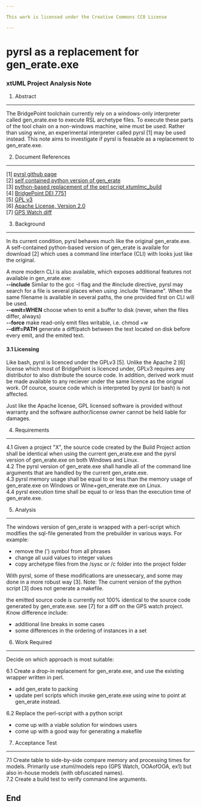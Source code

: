 ```yaml
---

This work is licensed under the Creative Commons CC0 License

---
```


# pyrsl as a replacement for gen_erate.exe
### xtUML Project Analysis Note

1. Abstract
-----------
The BridgePoint toolchain currently rely on a windows-only interpreter called gen_erate.exe to execute RSL archetype files. To execute these parts of the tool chain on a non-windows machine, wine must be used. Rather than using wine, an experimental interpreter called pyrsl [1] may be used instead. This note aims to investigate if pyrsl is feasable as a replacement to gen_erate.exe.

2. Document References
----------------------
[1] [pyrsl github page](https://github.com/john-tornblom/pyrsl)  
[2] [self contained python version of gen_erate](https://github.com/john-tornblom/pyrsl/raw/bindist/gen_erate)  
[3] [python-based replacement of the perl script xtumlmc_build](https://raw.githubusercontent.com/john-tornblom/mc/master/bin/mc3020.py)   
[4] [BridgePoint DEI 7751](https://support.onefact.net/redmine/issues/7751)   
[5] [GPL v3](http://www.gnu.org/licenses/gpl-3.0.en.html)   
[6] [Apache License, Version 2.0](http://www.apache.org/licenses/LICENSE-2.0)   
[7] [GPS Watch diff](http://pastebin.com/Mx4JkdD2)   

3. Background
-------------
In its current condition, pyrsl behaves much like the original gen_erate.exe. A self-contained python-based version of gen_erate is availale for download [2] which uses a command line interface (CLI) with looks just like the original.  

A more modern CLI is also available, which exposes additional features not available in gen_erate.exe:  
 **--include**    Similar to the gcc -I flag and the #include directive, pyrsl may search for a file is several places when using .include "filename". When the same filename is available in several paths, the one provided first on CLI will be used.  
 **--emit=WHEN**  choose when to emit a buffer to disk (never, when the files differ, always)  
 **--force**    make read-only emit files writable, i.e. chmod +w  
 **--diff=PATH**   generate a diff/patch between the text located on disk before every emit, and the emited text.

#### 3.1 Licensing ####
Like bash, pyrsl is licenced under the GPLv3 [5]. Unlike the Apache 2 [6] license which most of BridgePoint is licenced under, GPLv3 requires any distributor to also distribute the source code. In addition, derived work must be made available to any reciever under the same licence as the orignal work. Of cource, source code which is interpreted by pyrsl (or bash) is not affected.

Just like the Apache license, GPL licensed software is provided without warranty and the software author/license owner cannot be held liable for damages.

4. Requirements
---------------
4.1  Given a project "X", the source code created by the Build Project action shall be identical when using the current gen_erate.exe and the pyrsl version of gen_erate.exe on both Windows and Linux.   
4.2  The pyrsl version of gen_erate.exe shall handle all of the command line arguments that are handled by the current gen_erate.exe.   
4.3  pyrsl memory usage shall be equal to or less than the memory usage of gen_erate.exe on Windows or Wine+gen_enerate.exe on Linux.   
4.4  pyrsl execution time shall be equal to or less than the execution time of gen_erate.exe.   

5. Analysis
-----------
The windows version of gen_erate is wrapped with a perl-script which modifies the sql-file generated from the prebuilder in various ways. For example:
* remove the (') symbol from all phrases
* change all uuid values to integer values
* copy archetype files from the /sysc or /c folder into the project folder

With pyrsl, some of these modifications are unessecary, and some may done in a more robust way [3].
Note: The current version of the python script [3] does not generate a makefile.

the emitted source code is currently not 100% identical to the source code generated by gen_erate.exe.
see [7] for a diff on the GPS watch project. Know difference include:
* additional line breaks in some cases
* some differences in the ordering of instances in a set

6. Work Required
----------------
Decide on which approach is most suitable:  
  
6.1 Create a drop-in replacement for gen_erate.exe, and use the existing wrapper written in perl.
* add gen_erate to packing
* update perl scripts which invoke gen_erate.exe using wine to point at gen_erate instead.  
  
6.2 Replace the perl-script with a python script
* come up with a viable solution for windows users
* come up with a good way for generating a makefile

7. Acceptance Test
------------------
7.1  Create table to side-by-side compare memory and processing times for models.  Primarily use xtuml/models repo (GPS Watch, OOAofOOA, ex1) but also in-house models (with obfuscated names).   
7.2  Create a build test to verify command line arguments.   

End
---


